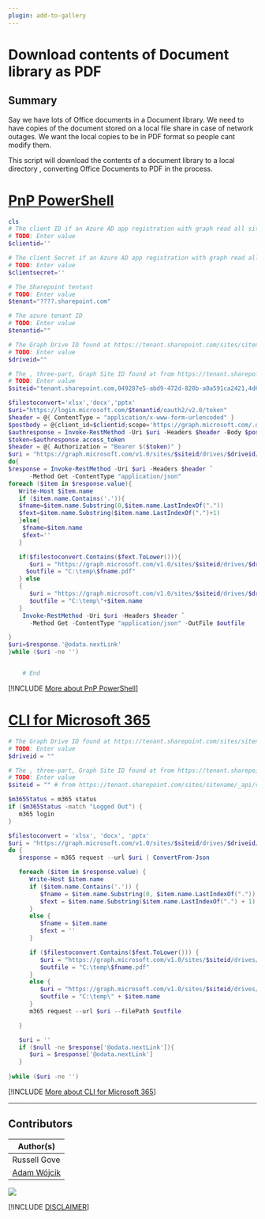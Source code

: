 ```yaml
---
plugin: add-to-gallery
---
```


# Download contents of Document library as PDF

## Summary

Say we have lots of Office documents in a Document library. We need to have copies of the document
stored on a local file share in case of network outages. We want the local copies to be in PDF format so people cant modify them.

This script will download the contents of a document library to a local directory , converting Office Documents to PDF in the process.

# [PnP PowerShell](#tab/pnpps)

```powershell
cls
# The client ID if an Azure AD app registration with graph read all sites app-only permission
# TODO: Enter value
$clientid=''

# The client Secret if an Azure AD app registration with graph read all sites app-only permission
# TODO: Enter value
$clientsecret=''

# The Sharepoint tentant
# TODO: Enter value
$tenant="????.sharepoint.com"

# The azure tenant ID
# TODO: Enter value
$tenantid=""

# The Graph Drive ID found at https://tenant.sharepoint.com/sites/sitename/_api/v2.0/drives
# TODO: Enter value
$driveid=""

# The , three-part, Graph Site ID found at from https://tenant.sharepoint.com/sites/sitename/_api/v2.0/sites/root
# TODO: Enter value
$siteid="tenant.sharepoint.com,049287e5-abd9-472d-828b-a0a591ca2421,4d6b2467-70b2-46c6-a8a1-c8aa40f1bc9a" # from https://tenant.sharepoint.com/sites/sitename/_api/v2.0/sites/root

$filestoconvert='xlsx','docx','pptx'
$uri="https://login.microsoft.com/$tenantid/oauth2/v2.0/token"
$header = @{ ContentType = "application/x-www-form-urlencoded" }
$postbody = @{client_id=$clientid;scope='https://graph.microsoft.com/.default';client_secret=$clientsecret;grant_type='client_credentials'}
$authresponse = Invoke-RestMethod -Uri $uri -Headers $header -Body $postbody -Method Post
$token=$authresponse.access_token
$header = @{ Authorization = "Bearer $($token)" }
$uri = "https://graph.microsoft.com/v1.0/sites/$siteid/drives/$driveid/root/children"
do{
$response = Invoke-RestMethod -Uri $uri -Headers $header `
      -Method Get -ContentType "application/json" 
foreach ($item in $response.value){
   Write-Host $item.name
   if ($item.name.Contains('.')){
   $fname=$item.name.Substring(0,$item.name.LastIndexOf("."))
   $fext=$item.name.Substring($item.name.LastIndexOf(".")+1)
   }else{
    $fname=$item.name
    $fext=''
   }

   if($filestoconvert.Contains($fext.ToLower())){
      $uri = "https://graph.microsoft.com/v1.0/sites/$siteid/drives/$driveid/items/"+$item.id+"/content?format=pdf"
     $outfile = "C:\temp\$fname.pdf"
   } else
   {
      $uri = "https://graph.microsoft.com/v1.0/sites/$siteid/drives/$driveid/items/"+$item.id+"/content"
      $outfile = "C:\temp\"+$item.name
   }
    Invoke-RestMethod -Uri $uri -Headers $header `
      -Method Get -ContentType "application/json" -OutFile $outfile 

}
$uri=$response.'@odata.nextLink'
}while ($uri -ne '')


    # End

```
[!INCLUDE [More about PnP PowerShell](../../docfx/includes/MORE-PNPPS.md)]

# [CLI for Microsoft 365](#tab/cli-m365-ps)
```powershell
# The Graph Drive ID found at https://tenant.sharepoint.com/sites/sitename/_api/v2.0/drives
# TODO: Enter value
$driveid = ""

# The , three-part, Graph Site ID found at from https://tenant.sharepoint.com/sites/sitename/_api/v2.0/sites/root
# TODO: Enter value
$siteid = "" # from https://tenant.sharepoint.com/sites/sitename/_api/v2.0/sites/root

$m365Status = m365 status
if ($m365Status -match "Logged Out") {
   m365 login
}

$filestoconvert = 'xlsx', 'docx', 'pptx'
$uri = "https://graph.microsoft.com/v1.0/sites/$siteid/drives/$driveid/root/children"
do {
   $response = m365 request --url $uri | ConvertFrom-Json

   foreach ($item in $response.value) {
      Write-Host $item.name
      if ($item.name.Contains('.')) {
         $fname = $item.name.Substring(0, $item.name.LastIndexOf("."))
         $fext = $item.name.Substring($item.name.LastIndexOf(".") + 1)
      }
      else {
         $fname = $item.name
         $fext = ''
      }

      if ($filestoconvert.Contains($fext.ToLower())) {
         $uri = "https://graph.microsoft.com/v1.0/sites/$siteid/drives/$driveid/items/" + $item.id + "/content?format=pdf"
         $outfile = "C:\temp\$fname.pdf"
      }
      else {
         $uri = "https://graph.microsoft.com/v1.0/sites/$siteid/drives/$driveid/items/" + $item.id + "/content"
         $outfile = "C:\temp\" + $item.name
      }
      m365 request --url $uri --filePath $outfile

   }

   $uri = ''
   if ($null -ne $response['@odata.nextLink']){
      $uri = $response['@odata.nextLink']
   }
      
}while ($uri -ne '')
```
[!INCLUDE [More about CLI for Microsoft 365](../../docfx/includes/MORE-CLIM365.md)]
***

## Contributors

| Author(s) |
|-----------|
| Russell Gove |
| [Adam Wójcik](https://github.com/Adam-it)|


<img src="https://m365-visitor-stats.azurewebsites.net/script-samples/scripts/graph-download-office-documents-as-pdf?labelText=Visitors" class="img-visitor" aria-hidden="true" />



[!INCLUDE [DISCLAIMER](../../docfx/includes/DISCLAIMER.md)]
